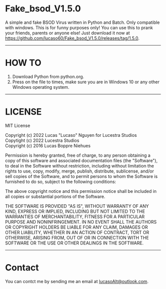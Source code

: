 # Fake_bsod_V1.5.0
A simple and fake BSOD Virus written in Python and Batch. Only compatible with windows.
This is for funny purposes only! You can use this to prank your friends, parents or anyone else! Just download it now at https://github.com/lucaso60/Fake_bsod_V1.5.0/releases/tag/1.5.0.
______________________________________________________________________________________________________________________________________________________________________________________

# HOW TO

1. Download Python from python.org.
2. Press on the file to times, make sure you are in Windows 10 or any other Windows operating system.
____

# LICENSE
MIT License

Copyright (c) 2022 Lucas "Lucaso" Nguyen for Lucestra Studios <br>
Copytight (c) 2022 Lucestra Studios <br>
Copyright (c) 2016 Lucas Boppre Niehues

Permission is hereby granted, free of charge, to any person obtaining a copy
of this software and associated documentation files (the "Software"), to deal
in the Software without restriction, including without limitation the rights
to use, copy, modify, merge, publish, distribute, sublicense, and/or sell
copies of the Software, and to permit persons to whom the Software is
furnished to do so, subject to the following conditions:

The above copyright notice and this permission notice shall be included in all
copies or substantial portions of the Software.

THE SOFTWARE IS PROVIDED "AS IS", WITHOUT WARRANTY OF ANY KIND, EXPRESS OR
IMPLIED, INCLUDING BUT NOT LIMITED TO THE WARRANTIES OF MERCHANTABILITY,
FITNESS FOR A PARTICULAR PURPOSE AND NONINFRINGEMENT. IN NO EVENT SHALL THE
AUTHORS OR COPYRIGHT HOLDERS BE LIABLE FOR ANY CLAIM, DAMAGES OR OTHER
LIABILITY, WHETHER IN AN ACTION OF CONTRACT, TORT OR OTHERWISE, ARISING FROM,
OUT OF OR IN CONNECTION WITH THE SOFTWARE OR THE USE OR OTHER DEALINGS IN THE
SOFTWARE.
______________

# Contact
You can contct me by sending me an email at lucasoAlt@outlook.com.
